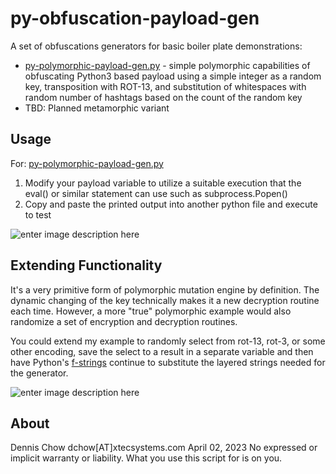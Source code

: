 
# py-obfuscation-payload-gen
A set of obfuscations generators for basic boiler plate demonstrations: 
- [py-polymorphic-payload-gen.py](https://github.com/dc401/py-obfuscation-payloadgen/blob/main/py-polymorphic-payload-gen.py "py-polymorphic-payload-gen.py") - simple polymorphic capabilities of obfuscating Python3 based payload using a simple integer as a random key, transposition with ROT-13, and substitution of whitespaces with random number of hashtags based on the count of the random key
- TBD: Planned metamorphic variant


## Usage

For: [py-polymorphic-payload-gen.py](https://github.com/dc401/py-obfuscation-payloadgen/blob/main/py-polymorphic-payload-gen.py "py-polymorphic-payload-gen.py")

 1. Modify your payload variable to utilize a suitable execution that the eval() or similar statement can use such as subprocess.Popen()
 2. Copy and paste the printed output into another python file and execute to test

![enter image description here](https://github.com/dc401/py-obfuscation-payloadgen/blob/main/py-polymorphic-payload-gen-runtime.gif?raw=true)

## Extending Functionality

It's a very primitive form of polymorphic mutation engine by definition. The dynamic changing of the key technically makes it a new decryption routine each time. However, a more "true" polymorphic example would also randomize a set of encryption and decryption routines. 

You could extend my example to randomly select from rot-13, rot-3, or some other encoding, save the select to a result in a separate variable and then have Python's [f-strings](https://realpython.com/python-f-strings/)  continue to substitute the layered strings needed for the generator.

![enter image description here](https://github.com/dc401/py-obfuscation-payloadgen/blob/main/polymorphic-diagram.png?raw=true)


## About

Dennis Chow dchow[AT]xtecsystems.com April 02, 2023
No expressed or implicit warranty or liability. What you use this script for is on you.
